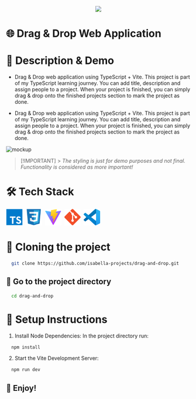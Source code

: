 <div align="center">
    <img src="https://i.imgur.com/YlGrpaq.png" width="800px" height="auto">
</div>

# 🌐 Drag & Drop Web Application

# 📝 Description & Demo

-   Drag & Drop web application using TypeScript + Vite. This project is part of my TypeScript learning journey. You can add title, description and assign people to a project. When your project is finished, you can simply drag & drop onto the finished projects section to mark the project as done.

-   Drag & Drop web application using TypeScript + Vite. This project is part of my TypeScript learning journey. You can add title, description and assign people to a project. When your project is finished, you can simply drag & drop onto the finished projects section to mark the project as done.

![mockup](https://github.com/isabella-projects/drag-and-drop/assets/76888305/f0ca1cba-31db-409b-a157-d4423e5fee56)

> [!IMPORTANT] > _The styling is just for demo purposes and not final. Functionality is considered as more important!_

# 🛠 Tech Stack

<div>
    <img src="https://github.com/devicons/devicon/blob/master/icons/typescript/typescript-original.svg" title="TypeScript" alt="TypeScript" width="45" height="45"/>&nbsp;
    <img src="https://github.com/devicons/devicon/blob/master/icons/css3/css3-original.svg" title="CSS3" alt="CSS3" width="45" height="45"/>&nbsp;
    <img src="https://github.com/devicons/devicon/blob/master/icons/vitejs/vitejs-original.svg" title="ViteJS" alt="ViteJS" width="45" height="45"/>&nbsp;
    <img src="https://github.com/devicons/devicon/blob/master/icons/git/git-original.svg" title="Git" alt="Git" width="45" height="45"/>&nbsp;
    <img src="https://github.com/devicons/devicon/blob/master/icons/vscode/vscode-original.svg" title="VSCode" alt="VSCode" width="45" height="45"/>
</div>

# 🎯 Cloning the project

```bash
  git clone https://github.com/isabella-projects/drag-and-drop.git
```

## 📌 Go to the project directory

```bash
  cd drag-and-drop
```

# 📐 Setup Instructions

1. Install Node Dependencies: In the project directory run:

```bash
  npm install
```

2. Start the Vite Development Server:

```bash
  npm run dev
```

## 🧪 Enjoy!
